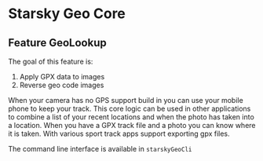 # Starsky Geo Core

## Feature GeoLookup

The goal of this feature is:
1. Apply GPX data to images
2. Reverse geo code images

When your camera has no GPS support build in you can use your mobile phone to keep your track. This core logic can be used in other applications to combine a list of your recent locations and when the photo has taken into a location. When you have a GPX track file and a photo you can know where it is taken. With various sport track apps support exporting gpx files.

The command line interface is available in `starskyGeoCli`

